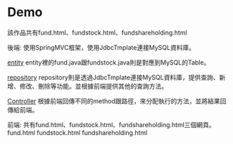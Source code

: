 # Demo
該作品共有fund.html、fundstock.html、fundshareholding.html

後端: 使用SpringMVC框架，使用JdbcTmplate連接MySQL資料庫。

[entity](src/main/java/demo/entity) entity裡的fund.java跟fundstock.java則是對應到MySQL的Table。

[repository](src/main/java/demo/repository) repository則是透過JdbcTmplate連接MySQL資料庫，提供查詢、新增、修改、刪除等功能。並根據前端提供其他的查詢方法。

[Controller](src/main/java/demo/controller) 根據前端回傳不同的method跟路徑，來分配執行的方法，並將結果回傳給前端。

前端: 共有fund.html、fundstock.html、fundshareholding.html三個網頁。
fund.html 
fundstock.html
fundshareholding.html
